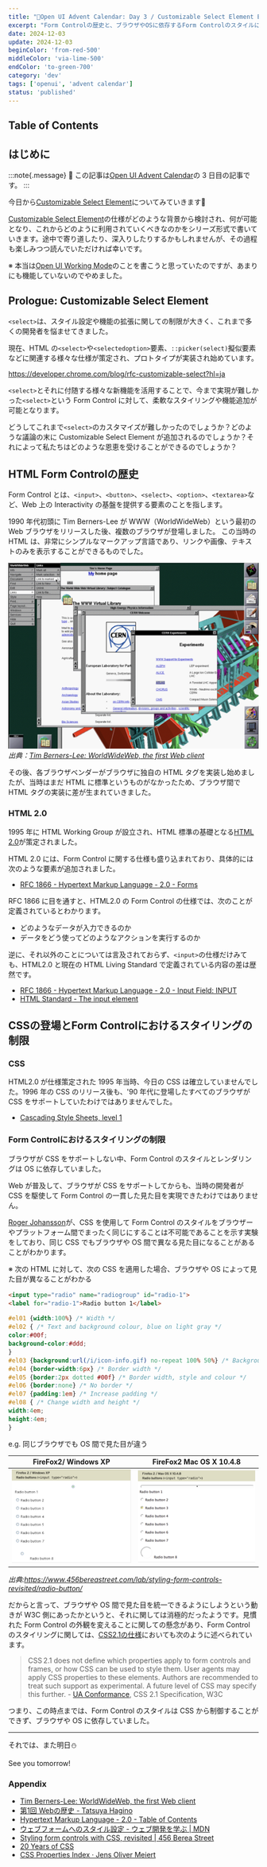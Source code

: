 ```yaml
---
title: "🎄Open UI Advent Calendar: Day 3 / Customizable Select Element Ep.1"
excerpt: "Form Controlの歴史と、ブラウザやOSに依存するForm Controlのスタイルについて"
date: 2024-12-03
update: 2024-12-03
beginColor: 'from-red-500'
middleColor: 'via-lime-500'
endColor: 'to-green-700'
category: 'dev'
tags: ['openui', 'advent calendar']
status: 'published'
---
```

## Table of Contents

## はじめに

:::note{.message}
🎄 この記事は[Open UI Advent Calendar](https://adventar.org/calendars/10293)の 3 日目の記事です。
:::

今日から[Customizable Select Element](https://open-ui.org/components/customizableselect/)についてみていきます🧤

[Customizable Select Element](https://open-ui.org/components/customizableselect/)の仕様がどのような背景から検討され、何が可能となり、これからどのように利用されていくべきなのかをシリーズ形式で書いていきます。途中で寄り道したり、深入りしたりするかもしれませんが、その過程も楽しみつつ読んでいただければ幸いです。

※ 本当は[Open UI Working Mode](https://open-ui.org/working-mode/)のことを書こうと思っていたのですが、あまりにも機能していないのでやめました。

## Prologue: Customizable Select Element

`<select>`は、スタイル設定や機能の拡張に関しての制限が大きく、これまで多くの開発者を悩ませてきました。

現在、HTML の`<select>`や`<selectedoption>`要素、`::picker(select)`擬似要素などに関連する様々な仕様が策定され、プロトタイプが実装され始めています。

<https://developer.chrome.com/blog/rfc-customizable-select?hl=ja>

`<select>`とそれに付随する様々な新機能を活用することで、今まで実現が難しかった`<select>`という Form Control に対して、柔軟なスタイリングや機能追加が可能となります。

どうしてこれまで`<select>`のカスタマイズが難しかったのでしょうか？どのような議論の末に Customizable Select Element が追加されるのでしょうか？それによって私たちはどのような恩恵を受けることができるのでしょうか？

## HTML Form Controlの歴史

Form Control とは、`<input>`、`<button>`、`<select>`、`<option>`、`<textarea>`など、Web 上の Interactivity の基盤を提供する要素のことを指します。

1990 年代初頭に Tim Berners-Lee が WWW（WorldWideWeb）という最初の Web ブラウザをリリースした後、複数のブラウザが登場しました。
この当時の HTML は、非常にシンプルなマークアップ言語であり、リンクや画像、テキストのみを表示することができるものでした。

![WorldWideWeb](../../../../assets/images/www.png)
*出典：[Tim Berners-Lee: WorldWideWeb, the first Web client](https://www.w3.org/History/1994/WWW/Journals/CACM/screensnap2_24c.gif)*

その後、各ブラウザベンダーがブラウザに独自の HTML タグを実装し始めましたが、当時はまだ HTML に標準というものがなかったため、ブラウザ間で HTML タグの実装に差が生まれていきました。

### HTML 2.0

1995 年に HTML Working Group が設立され、HTML 標準の基礎となる[HTML 2.0](https://datatracker.ietf.org/doc/html/rfc1866)が策定されました。

HTML 2.0 には、Form Control に関する仕様も盛り込まれており、具体的には次のような要素が追加されました。

- [RFC 1866 - Hypertext Markup Language - 2.0  - Forms](https://datatracker.ietf.org/doc/html/rfc1866#section-8)

RFC 1866 に目を通すと、HTML2.0 の Form Control の仕様では、次のことが定義されているとわかります。

- どのようなデータが入力できるのか
- データをどう使ってどのようなアクションを実行するのか

逆に、それ以外のことについては言及されておらず、`<input>`の仕様だけみても、HTML2.0 と現在の HTML Living Standard で定義されている内容の差は歴然です。

- [RFC 1866 - Hypertext Markup Language - 2.0 - Input Field: INPUT](https://datatracker.ietf.org/doc/html/rfc1866#section-8.1.2)
- [HTML Standard - The input element](https://html.spec.whatwg.org/multipage/input.html)

## CSSの登場とForm Controlにおけるスタイリングの制限

### CSS

HTML2.0 が仕様策定された 1995 年当時、今日の CSS は確立していませんでした。1996 年の CSS のリリース後も、'90 年代に登場したすべてのブラウザが CSS をサポートしていたわけではありませんでした。

- [Cascading Style Sheets, level 1](https://www.w3.org/TR/REC-CSS1-961217)

### Form Controlにおけるスタイリングの制限

ブラウザが CSS をサポートしない中、Form Control のスタイルとレンダリングは OS に依存していました。

Web が普及して、ブラウザが CSS をサポートしてからも、当時の開発者が CSS を駆使して Form Control の一貫した見た目を実現できたわけではありません。

[Roger Johansson](https://x.com/rogerjohansson)が、CSS を使用して Form Control のスタイルをブラウザーやプラットフォーム間でまったく同じにすることは不可能であることを示す実験をしており、同じ CSS でもブラウザや OS 間で異なる見た目になることがあることがわかります。

※ 次の HTML に対して、次の CSS を適用した場合、ブラウザや OS によって見た目が異なることがわかる

```html title="html"
<input type="radio" name="radiogroup" id="radio-1">
<label for="radio-1">Radio button 1</label>
```

```css title="css"
#el01 {width:100%} /* Width */
#el02 { /* Text and background colour, blue on light gray */
color:#00f;
background-color:#ddd;
}
#el03 {background:url(/i/icon-info.gif) no-repeat 100% 50%} /* Background image */
#el04 {border-width:6px} /* Border width */
#el05 {border:2px dotted #00f} /* Border width, style and colour */
#el06 {border:none} /* No border */
#el07 {padding:1em} /* Increase padding */
#el08 { /* Change width and height */
width:4em;
height:4em;
}
```

e.g. 同じブラウザでも OS 間で見た目が違う

| FireFox2/ Windows XP | FireFox2 Mac OS X 10.4.8|
| ---- | ---- |
| ![ff-win](../../../../assets/images/ff-win.png) | ![ff-mac](../../../../assets/images/ff-mac.png) |

*出典:<https://www.456bereastreet.com/lab/styling-form-controls-revisited/radio-button/>*

だからと言って、ブラウザや OS 間で見た目を統一できるようにしようという動きが W3C 側にあったかというと、それに関しては消極的だったようです。見慣れた Form Control の外観を変えることに関しての懸念があり、Form Control のスタイリングに関しては、[CSS2.1の仕様](https://www.w3.org/TR/CSS21/conform.html#q3.0)においても次のように述べられています。

> CSS 2.1 does not define which properties apply to form controls and frames, or how CSS can be used to style them. User agents may apply CSS properties to these elements. Authors are recommended to treat such support as experimental. A future level of CSS may specify this further. - [UA Conformance](https://www.w3.org/TR/CSS21/conform.html#q3.0), CSS 2.1 Specification, W3C

つまり、この時点までは、Form Control のスタイルは CSS から制御することができず、ブラウザや OS に依存していました。

***

それでは、また明日⛄

See you tomorrow!

### Appendix

- [Tim Berners-Lee: WorldWideWeb, the first Web client](https://www.w3.org/People/Berners-Lee/WorldWideWeb.html)
- [第1回 Webの歴史 - Tatsuya Hagino](https://web.sfc.keio.ac.jp/~hagino/dis23/01.pdf)
- [Hypertext Markup Language - 2.0 - Table of Contents](https://www.w3.org/MarkUp/html-spec/html-spec_toc.html)
- [ウェブフォームへのスタイル設定 - ウェブ開発を学ぶ | MDN](https://developer.mozilla.org/ja/docs/Learn/Forms/Styling_web_forms)
- [Styling form controls with CSS, revisited | 456 Berea Street](https://www.456bereastreet.com/archive/200701/styling_form_controls_with_css_revisited/)
- [20 Years of CSS](https://www.w3.org/Style/CSS20/)
- [CSS Properties Index · Jens Oliver Meiert](https://meiert.com/en/indices/css-properties/)
